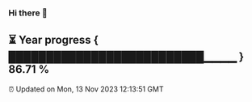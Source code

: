 ### Hi there 👋
⏳ Year progress { ██████████████████████████▁▁▁▁ } 86.71 %
---
⏰ Updated on Mon, 13 Nov 2023 12:13:51 GMT

